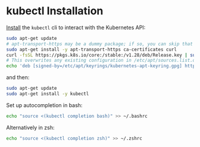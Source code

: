 # kubectl Installation

[Install](https://kubernetes.io/docs/tasks/tools/#kubectl) the `kubectl` cli to
interact with the Kubernetes API:

```sh
sudo apt-get update
# apt-transport-https may be a dummy package; if so, you can skip that package
sudo apt-get install -y apt-transport-https ca-certificates curl
curl -fsSL https://pkgs.k8s.io/core:/stable:/v1.28/deb/Release.key | sudo gpg --dearmor -o /etc/apt/keyrings/kubernetes-apt-keyring.gpg
# This overwrites any existing configuration in /etc/apt/sources.list.d/kubernetes.list
echo 'deb [signed-by=/etc/apt/keyrings/kubernetes-apt-keyring.gpg] https://pkgs.k8s.io/core:/stable:/v1.28/deb/ /' | sudo tee /etc/apt/sources.list.d/kubernetes.list
```
and then:
```sh
sudo apt-get update
sudo apt-get install -y kubectl
```

Set up autocompletion in bash:
```sh
echo "source <(kubectl completion bash)" >> ~/.bashrc
```
Alternatively in zsh:
```sh
echo "source <(kubectl completion zsh)" >> ~/.zshrc
```
